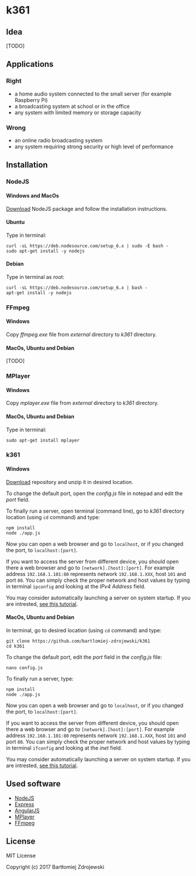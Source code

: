 # k361

## Idea

[TODO]

## Applications

### Right

* a home audio system connected to the small server (for example Raspberry Pi)
* a broadcasting system at school or in the office
* any system with limited memory or storage capacity

### Wrong

* an online radio broadcasting system
* any system requiring strong security or high level of performance

## Installation

### NodeJS

#### Windows and MacOs

[Download](https://nodejs.org/en/download/current/) NodeJS package and follow the installation instructions.

#### Ubuntu

Type in terminal:

```
curl -sL https://deb.nodesource.com/setup_6.x | sudo -E bash -
sudo apt-get install -y nodejs
```

#### Debian

Type in terminal as root:

```
curl -sL https://deb.nodesource.com/setup_6.x | bash -
apt-get install -y nodejs
```

### FFmpeg

#### Windows

Copy *ffmpeg.exe* file from *external* directory to *k361* directory.

#### MacOs, Ubuntu and Debian

[TODO]

### MPlayer

#### Windows

Copy *mplayer.exe* file from *external* directory to *k361* directory.

#### MacOs, Ubuntu and Debian

Type in terminal:

```
sudo apt-get install mplayer
```

### k361

#### Windows

[Download](https://github.com/bartlomiej-zdrojewski/k361/archive/master.zip) repository and unzip it in desired location.

To change the default port, open the *config.js* file in notepad and edit the *port* field.

To finally run a server, open terminal (command line), go to *k361* directory location (using `cd` command) and type:

```
npm install
node ./app.js
```

Now you can open a web browser and go to `localhost`, or if you changed the port, to `localhost:[port]`.

If you want to access the server from different device, you should open there a web browser and go to `[network].[host]:[port]`. For example address `192.168.1.101:80` represents network `192.168.1.XXX`, host `101` and port `80`. You can simply check the proper network and host values by typing in terminal `ipconfig` and looking at the *IPv4 Address* field.

You may consider automatically launching a server on system startup. If you are intrested, [see this tutorial](https://www.howtogeek.com/228467/how-to-make-a-program-run-at-startup-on-any-computer/).

#### MacOs, Ubuntu and Debian

In terminal, go to desired location (using `cd` command) and type:

```
git clone https://github.com/bartlomiej-zdrojewski/k361
cd k361
```

To change the default port, edit the *port* field in the *config.js* file:

```
nano config.js
```

To finally run a server, type:

```
npm install
node ./app.js
```

Now you can open a web browser and go to `localhost`, or if you changed the port, to `localhost:[port]`.

If you want to access the server from different device, you should open there a web browser and go to `[network].[host]:[port]`.
For example address `192.168.1.101:80` represents network `192.168.1.XXX`, host `101` and port `80`. You can simply check the proper network and host values by typing in terminal `ifconfig` and looking at the *inet* field.

You may consider automatically launching a server on system startup. If you are intrested, [see this tutorial](https://www.howtogeek.com/228467/how-to-make-a-program-run-at-startup-on-any-computer/).

## Used software

* [NodeJS](https://nodejs.org/en/)
* [Express](https://expressjs.com/)
* [AngularJS](https://angularjs.org/)
* [MPlayer](http://www.mplayerhq.hu/)
* [FFmpeg](https://ffmpeg.org/)

## License

MIT License

Copyright (c) 2017 Bartłomiej Zdrojewski
